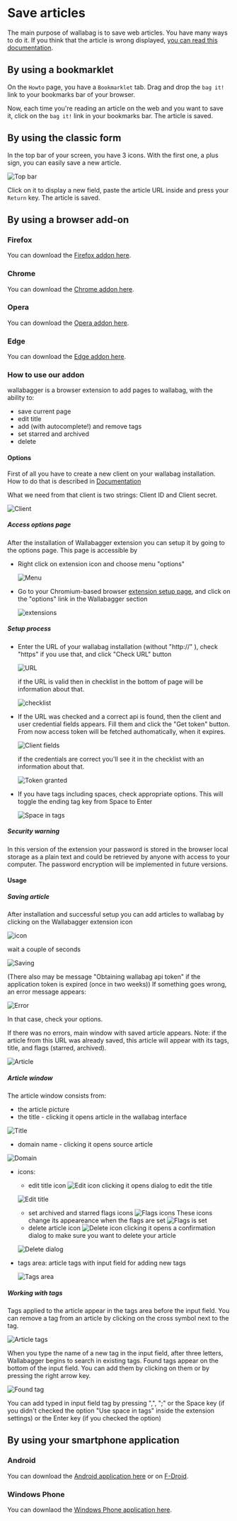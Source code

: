# Save articles

The main purpose of wallabag is to save web articles. You have many ways
to do it. If you think that the article is wrong displayed,
[you can read this documentation](../errors_during_fetching.md).

## By using a bookmarklet

On the `Howto` page, you have a `Bookmarklet` tab. Drag and drop the
`bag it!` link to your bookmarks bar of your browser.

Now, each time you're reading an article on the web and you want to save
it, click on the `bag it!` link in your bookmarks bar. The article is
saved.

## By using the classic form

In the top bar of your screen, you have 3 icons. With the first one, a
plus sign, you can easily save a new article.

![Top bar](../../../img/user/topbar.png)

Click on it to display a new field, paste the article URL inside and
press your `Return` key. The article is saved.

## By using a browser add-on

### Firefox

You can download the [Firefox addon
here](https://addons.mozilla.org/firefox/addon/wallabagger/).

### Chrome

You can download the [Chrome addon
here](https://chrome.google.com/webstore/detail/wallabagger/gbmgphmejlcoihgedabhgjdkcahacjlj?hl=fr).

### Opera

You can download the [Opera addon
here](https://addons.opera.com/en/extensions/details/wallabagger/).

### Edge

You can download the [Edge addon
here](https://www.microsoft.com/en-us/store/p/wallabagger/9p41cnlppmfz).

### How to use our addon

wallabagger is a browser extension to add pages to wallabag, with the ability to:

- save current page
- edit title
- add (with autocomplete!) and remove tags
- set starred and archived
- delete

#### Options

First of all you have to create a new client on your wallabag installation. How to do that is described in [Documentation](https://doc.wallabag.org/en/developer/api/oauth.html#creating-a-new-api-client)

What we need from that client is two strings: Client ID and Client secret.

   ![Client](../../../img/user/wallabagger/opt-client.png)

##### Access options page

After the installation of Wallabagger extension you can setup it by going to the options page. This page is accessible by

- Right click on extension icon and choose menu "options"

   ![Menu](../../../img/user/wallabagger/opt-menu.png)

- Go to your Chromium-based browser [extension setup page](chrome://extensions), and click on the "options" link in the Wallabagger section

   ![extensions](../../../img/user/wallabagger/opt-ext-optlink.png)

##### Setup process

- Enter the URL of your wallabag installation (without "http://" ), check "https" if you use that, and click "Check URL" button

   ![URL](../../../img/user/wallabagger/opt-url.png)

   if the URL is valid then in checklist in the bottom of page will be information about that.

   ![checklist](../../../img/user/wallabagger/opt-checklist.png)

- If the URL was checked and a correct api is found, then the client and user credential fields appears. Fill them and click the "Get token" button. From now access token will be fetched authomatically, when it expires.

   ![Client fields](../../../img/user/wallabagger/opt-clientfields.png)

    if the credentials are correct you'll see it in the checklist with an information about that.

   ![Token granted](../../../img/user/wallabagger/opt-granted.png)

- If you have tags including spaces, check appropriate options. This will toggle the ending tag key from Space to Enter

   ![Space in tags](../../../img/user/wallabagger/opt-spaceintags.png)

##### Security warning

In this version of the extension your password is stored in the browser local storage as a plain text and could be retrieved by anyone with access to your computer. The password encryption will be implemented in future versions.

#### Usage

##### Saving article

After installation and successful setup you can add articles to wallabag by clicking on the Wallabagger extension icon

   ![icon](../../../img/user/wallabagger/use-icon.png)

wait a couple of seconds

   ![Saving](../../../img/user/wallabagger/use-saving.png)

(There also may be message "Obtaining wallabag api token" if the application token is expired (once in two weeks))
If something goes wrong, an error message appears:

   ![Error](../../../img/user/wallabagger/use-error.png)

In that case, check your options.

If there was no errors, main window with saved article appears. Note: if the article from this URL was already saved, this article will appear with its tags, title, and flags (starred, archived).

![Article](../../../img/user/wallabagger/use-article.png)

##### Article window

The article window consists from:

- the article picture
- the title - clicking it opens article in the wallabag interface

![Title](../../../img/user/wallabagger/use-title.png)

- domain name - clicking it opens source article

![Domain](../../../img/user/wallabagger/use-domain.png)

- icons:
  - edit title icon ![Edit icon](../../../img/user/wallabagger/use-editicon.png) clicking it opens dialog to edit the title

   ![Edit title](../../../img/user/wallabagger/use-edittitle.png)

  - set archived and starred flags icons ![Flags icons](../../../img/user/wallabagger/use-flagsicons.png) These icons change its appeareance when the flags are set ![Flags is set](../../../img/user/wallabagger/use-flagsset.png)
  - delete article icon ![Delete icon](../../../img/user/wallabagger/use-deleteicon.png) clicking it opens a confirmation dialog  to make sure you want to delete your article

   ![Delete dialog](../../../img/user/wallabagger/use-deletedialog.png)

- tags area: article tags with input field for adding new tags

   ![Tags area](../../../img/user/wallabagger/use-tagsarea.png)

##### Working with tags

Tags applied to the article appear in the tags area before the input field. You can remove a tag from an article by clicking on the cross symbol next to the tag.

   ![Article tags](../../../img/user/wallabagger/use-articletags.png)

When you type the name of a new tag in the input field, after three letters, Wallabagger begins to search in existing tags. Found tags appear on the bottom of the input field. You can add them by clicking on them or by pressing the right arrow key.

   ![Found tag](../../../img/user/wallabagger/use-foundtag.png)

You can add typed in input field tag by pressing ",", ";" or the Space key (if you didn't checked the option "Use space in tags" inside the extension settings) or the Enter key (if you checked the option)

## By using your smartphone application

### Android

You can download the [Android application
here](https://play.google.com/store/apps/details?id=fr.gaulupeau.apps.InThePoche)
or on
[F-Droid](https://f-droid.org/repository/browse/?fdid=fr.gaulupeau.apps.InThePoche).

### Windows Phone

You can downlaod the [Windows Phone application
here](https://www.microsoft.com/store/apps/9nblggh5x3p6).
